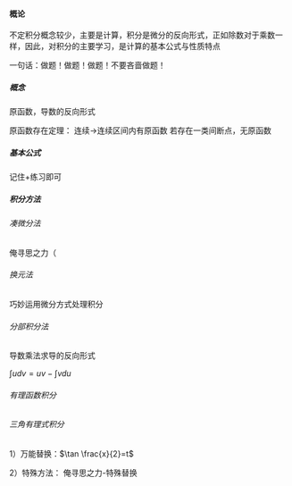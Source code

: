 #### 概论
不定积分概念较少，主要是计算，积分是微分的反向形式，正如除数对于乘数一样，因此，对积分的主要学习，是计算的基本公式与性质特点


一句话：做题！做题！做题！不要吝啬做题！
##### 概念
原函数，导数的反向形式


原函数存在定理：
连续->连续区间内有原函数
若存在一类间断点，无原函数

##### 基本公式
记住+练习即可

##### 积分方法

###### 凑微分法
俺寻思之力（

###### 换元法
巧妙运用微分方式处理积分

###### 分部积分法
导数乘法求导的反向形式

$\int udv=uv-\int vdu$

###### 有理函数积分


###### 三角有理式积分
1）万能替换：$\tan \frac{x}{2}=t$

2）特殊方法：
俺寻思之力-特殊替换




